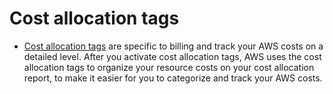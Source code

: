 # Cost allocation tags
- [Cost allocation tags](https://docs.aws.amazon.com/awsaccountbilling/latest/aboutv2/cost-alloc-tags.html) are specific to billing and track your AWS costs on a detailed level. After you activate cost allocation tags, AWS uses the cost allocation tags to organize your resource costs on your cost allocation report, to make it easier for you to categorize and track your AWS costs.